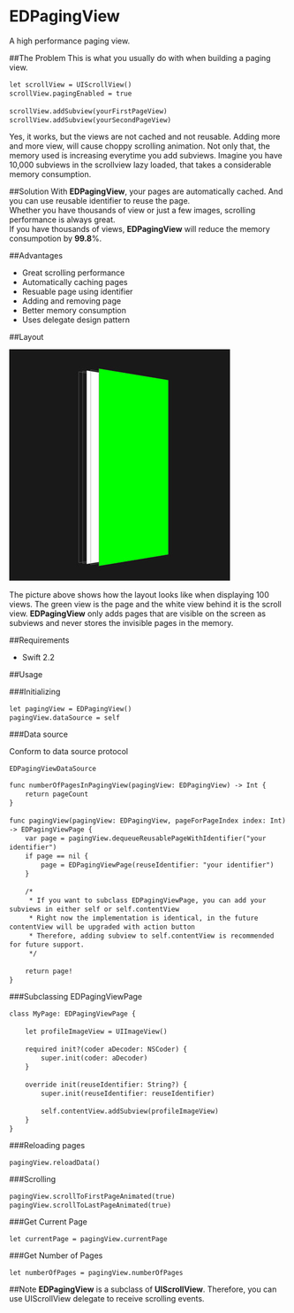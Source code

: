 # EDPagingView
A high performance paging view.

##The Problem
This is what you usually do with when building a paging view.

```
let scrollView = UIScrollView()
scrollView.pagingEnabled = true

scrollView.addSubview(yourFirstPageView)
scrollView.addSubview(yourSecondPageView)
```

Yes, it works, but the views are not cached and not reusable. Adding more and more view, will cause choppy scrolling animation.
Not only that, the memory used is increasing everytime you add subviews. Imagine you have 10,000 subviews in the scrollview lazy loaded, that takes a considerable memory consumption.

##Solution
With <b>EDPagingView</b>, your pages are automatically cached. And you can use reusable identifier to reuse the page.<br>
Whether you have thousands of view or just a few images, scrolling performance is always great. <br>
If you have thousands of views, <b>EDPagingView</b> will reduce the memory consumpotion by <b>99.8</b>%.

##Advantages

- Great scrolling performance
- Automatically caching pages
- Resuable page using identifier
- Adding and removing page
- Better memory consumption
- Uses delegate design pattern

##Layout

<img src="https://raw.githubusercontent.com/icenel/EDPagingView/assets/layout.jpg">

The picture above shows how the layout looks like when displaying 100 views. The green view is the page and the white view behind it is the scroll view.
<b>EDPagingView</b> only adds pages that are visible on the screen as subviews and never stores the invisible pages in the memory.

##Requirements

- Swift 2.2

##Usage

###Initializing

```
let pagingView = EDPagingView()
pagingView.dataSource = self
```

###Data source

Conform to data source protocol
```
EDPagingViewDataSource
```

```
func numberOfPagesInPagingView(pagingView: EDPagingView) -> Int {
    return pageCount
}

func pagingView(pagingView: EDPagingView, pageForPageIndex index: Int) -> EDPagingViewPage {
    var page = pagingView.dequeueReusablePageWithIdentifier("your identifier")
    if page == nil {
        page = EDPagingViewPage(reuseIdentifier: "your identifier")
    }
    
    /*
     * If you want to subclass EDPagingViewPage, you can add your subviews in either self or self.contentView
     * Right now the implementation is identical, in the future contentView will be upgraded with action button
     * Therefore, adding subview to self.contentView is recommended for future support.
     */
    
    return page!
}
```

###Subclassing EDPagingViewPage

```
class MyPage: EDPagingViewPage {

    let profileImageView = UIImageView()
    
    required init?(coder aDecoder: NSCoder) {
        super.init(coder: aDecoder)
    }
    
    override init(reuseIdentifier: String?) {
        super.init(reuseIdentifier: reuseIdentifier)
        
        self.contentView.addSubview(profileImageView)
    }
}
```

###Reloading pages

```
pagingView.reloadData()
```

###Scrolling

```
pagingView.scrollToFirstPageAnimated(true)
pagingView.scrollToLastPageAnimated(true)
```

###Get Current Page

```
let currentPage = pagingView.currentPage
```

###Get Number of Pages

```
let numberOfPages = pagingView.numberOfPages
```

##Note
<b>EDPagingView</b> is a subclass of <b>UIScrollView</b>. Therefore, you can use UIScrollView delegate to receive scrolling events.
